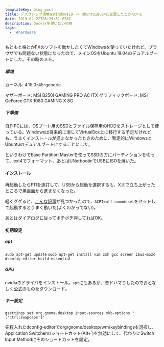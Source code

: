 ```yaml
---
templateKey: blog-post
title: デスクトップ環境をWindows10 -> Ubuntu18.04に変更したときのメモ
date: 2019-02-22T05:29:51.656Z
description: Dockerを使いたいの巻
tags:
  - '#hardware'
---
```

もともと株とかFXのソフトを動かしたくてWindowsを使っていたけれど、ブラウザでも問題ない状態になったので、メインOSをUbuntu 18.04のデュアルブートにした。その時のメモ。

##### 環境
カーネル: 4.15.0-45-generic

マザーボード: MSI B250I GAMING PRO AC ITX
グラフィックボード: MSI GeForce GTX 1080 GAMING X 8G

##### 下準備
自作PCには、OSブート用のSSDとファイル保存用のHDDをストレージとして使っている。Windowsは将来的に消してVirtualBox上に移行する予定だけれども、うまくインストールが進まなかったときのために、暫定的にWindowsとUbuntuのデュアルブートにすることにした。

というわけでEase Partition Masterを使ってSSDの方にパーティションを切って、ext4でフォーマット、あとはUNetbootinでUSBにISOを焼いた。

#### インストール
再起動したらF11を連打して、USBから起動を選択するも、Xまで立ち上がったところで黒画面から進まなくなった。

軽くググると、[こんな記事](https://www.reddit.com/r/Ubuntu/comments/92uxbf/unable_to_install_ubuntu_firmware_bug_tsc_deadline/)が見つかったので、`ACPI=off nomodeset`をセットして起動するとうまく動いた(よくわかってない)。

あとはダイアログに従ってポチポチ押してればOK。

#### 初期設定

##### apt
`sudo apt-get update`
`sudo apt-get install vim zsh gcc screen ibus-mozc dconfig-editor build-essential`

##### GPU
nvidiaのドライバをインストール。`apt`にもあるが、昔ドハマりしたのでおとなしく[公式](https://www.nvidia.com/Download/index.aspx?lang=en-us)のものをダウンロード。

##### キー設定
`gsettings set org.gnome.desktop.input-sources xkb-options "['ctrl:swapcaps']"`

先程入れたdconfig-editorでorg/gnome/desktop/wm/keybindingsを選択し、Application Switcherのショートカット(Alt+`)を無効にして、代わりにSwitch Input Methodにそのショートカットを設定。
